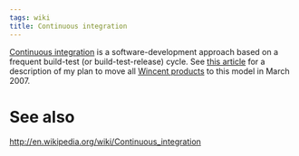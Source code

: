 ```yaml
---
tags: wiki
title: Continuous integration
---
```


[Continuous integration](/wiki/Continuous_integration) is a software-development approach based on a frequent build-test (or build-test-release) cycle. See [this article](http://typechecked.net/a/about/wincent/weblog/archives/2007/03/planned_changes.php) for a description of my plan to move all [Wincent products](/wiki/Wincent_products) to this model in March 2007.

# See also

<http://en.wikipedia.org/wiki/Continuous_integration>
